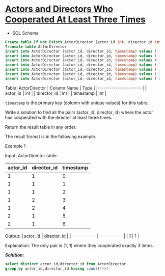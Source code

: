 # [Actors and Directors Who Cooperated At Least Three Times](https://leetcode.com/problems/actors-and-directors-who-cooperated-at-least-three-times/description/)

* SQL Schema

```sql
Create table If Not Exists ActorDirector (actor_id int, director_id int, timestamp int)
Truncate table ActorDirector
insert into ActorDirector (actor_id, director_id, timestamp) values ('1', '1', '0')
insert into ActorDirector (actor_id, director_id, timestamp) values ('1', '1', '1')
insert into ActorDirector (actor_id, director_id, timestamp) values ('1', '1', '2')
insert into ActorDirector (actor_id, director_id, timestamp) values ('1', '2', '3')
insert into ActorDirector (actor_id, director_id, timestamp) values ('1', '2', '4')
insert into ActorDirector (actor_id, director_id, timestamp) values ('2', '1', '5')
insert into ActorDirector (actor_id, director_id, timestamp) values ('2', '1', '6')
```

Table: ActorDirector
| Column Name | Type    |
|-------------|---------|
| actor_id    | int     |
| director_id | int     |
| timestamp   | int     |

`timestamp` is the primary key (column with unique values) for this table.

Write a solution to find all the pairs (actor_id, director_id) where the actor has cooperated with the director at least three times.

Return the result table in any order.

The result format is in the following example.

Example 1:

Input:
ActorDirector table:

| actor_id    | director_id | timestamp   |
|-------------|-------------|-------------|
| 1           | 1           | 0           |
| 1           | 1           | 1           |
| 1           | 1           | 2           |
| 1           | 2           | 3           |
| 1           | 2           | 4           |
| 2           | 1           | 5           |
| 2           | 1           | 6           |

Output:
| actor_id    | director_id |
|-------------|-------------|
| 1           | 1           |

Explanation: The only pair is (1, 1) where they cooperated exactly 3 times.

_**Solution:**_

```sql
select distinct actor_id,director_id from ActorDirector
group by actor_id,director_id having count(*)>2
```
